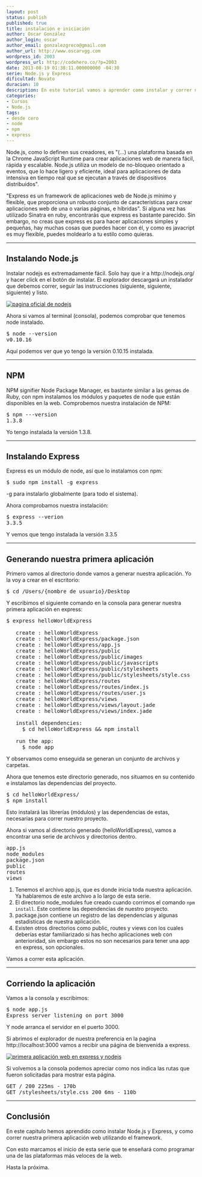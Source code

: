 ```yaml
---
layout: post
status: publish
published: true
title: instalación e iniciación
author: Oscar González
author_login: oscar
author_email: gonzalezgreco@gmail.com
author_url: http://www.oscarvgg.com
wordpress_id: 2003
wordpress_url: http://codehero.co/?p=2003
date: 2013-08-19 01:38:11.000000000 -04:30
serie: Node.js y Express
dificultad: Novato
duracion: 10
description: En este tutorial vamos a aprender como instalar y correr nuestra primera aplicación haciendo uso de Node.js y el framework Express.
categories:
- Cursos
- Node.js
tags:
- desde cero
- node
- npm
- express
---
```

<p>Node.js, como lo definen sus creadores, es "(…) una plataforma basada en la Chrome JavaScript Runtime para crear aplicaciones web de manera fácil, rápida y escalable. Node.js utiliza un modelo de no-bloqueo orientado a eventos, que lo hace ligero y eficiente, ideal para aplicaciones de data intensiva en tiempo real que se ejecutan a través de dispositivos distribuidos".</p>

<p>"Express es un framework de aplicaciones web de Node.js mínimo y flexible, que proporciona un robusto conjunto de características para crear aplicaciones web de una o varias páginas, e híbridas". Si alguna vez has utilizado Sinatra en ruby, encontrarás que express es bastante parecido. Sin embargo, no creas que express es para hacer aplicaciones simples y pequeñas, hay muchas cosas que puedes hacer con él, y como es javacript es muy flexible, puedes moldearlo a tu estilo como quieras.</p>

<hr />

<h2>Instalando Node.js</h2>

<p>Instalar nodejs es extremadamente fácil. Solo hay que ir a http://nodejs.org/ y hacer click en el botón de instalar. El explorador descargará un instalador que debemos correr, seguir las instrucciones (siguiente, siguiente, siguiente) y listo.</p>

<p><a href="http://codehero.co/oc-content/uploads/2013/08/pagina-oficial-de-nodejs.png"><img src="http://i.imgur.com/F0URz5c.png" alt="pagina oficial de nodejs" class="aligncenter size-full wp-image-2004" /></a></p>

<p>Ahora si vamos al terminal (consola), podemos comprobar que tenemos node instalado.</p>

<pre>$ node --version
v0.10.16
</pre>

<p>Aquí podemos ver que yo tengo la versión 0.10.15 instalada.</p>

<hr />

<h2>NPM</h2>

<p>NPM signifier Node Package Manager, es bastante similar a las gemas de Ruby, con npm instalamos los módulos y paquetes de node que están disponibles en la web. Comprobemos nuestra instalación de NPM:</p>

<pre>$ npm ---version
1.3.8
</pre>

<p>Yo tengo instalada la versión 1.3.8.</p>

<hr />

<h2>Instalando Express</h2>

<p>Express es un módulo de node, así que lo instalamos con npm:</p>

<pre>$ sudo npm install -g express
</pre>

<p>-g para instalarlo globalmente (para todo el sistema).</p>

<p>Ahora comprobamos nuestra instalación:</p>

<pre>$ express --verion
3.3.5
</pre>

<p>Y vemos que tengo instalada la versión 3.3.5</p>

<hr />

<h2>Generando nuestra primera aplicación</h2>

<p>Primero vamos al directorio donde vamos a generar nuestra aplicación. Yo la voy a crear en el escritorio:</p>

<pre>$ cd /Users/{nombre de usuario}/Desktop
</pre>

<p>Y escribimos el siguiente comando en la consola para generar nuestra primera aplicación en express:</p>

<pre>$ express helloWorldExpress

   create : helloWorldExpress
   create : helloWorldExpress/package.json
   create : helloWorldExpress/app.js
   create : helloWorldExpress/public
   create : helloWorldExpress/public/images
   create : helloWorldExpress/public/javascripts
   create : helloWorldExpress/public/stylesheets
   create : helloWorldExpress/public/stylesheets/style.css
   create : helloWorldExpress/routes
   create : helloWorldExpress/routes/index.js
   create : helloWorldExpress/routes/user.js
   create : helloWorldExpress/views
   create : helloWorldExpress/views/layout.jade
   create : helloWorldExpress/views/index.jade

   install dependencies:
     $ cd helloWorldExpress && npm install

   run the app:
     $ node app
</pre>

<p>Y observamos como enseguida se generan un conjunto de archivos y carpetas.</p>

<p>Ahora que tenemos este directorio generado, nos situamos en su contenido e instalamos las dependencias del proyecto.</p>

<pre>$ cd helloWorldExpress/
$ npm install
</pre>

<p>Esto instalará las librerías (módulos) y las dependencias de estas, necesarias para correr nuestro proyecto.</p>

<p>Ahora si vamos al directorio generado (helloWorldExpress), vamos a encontrar una serie de archivos y directorios dentro.</p>

<pre>app.js
node_modules
package.json
public
routes
views
</pre>

<ol>
<li>Tenemos el archivo app.js, que es donde inicia toda nuestra aplicación. Ya hablaremos de este archivo a lo largo de esta serie.</li>
<li>El directorio node_modules fue creado cuando corrimos el comando <code>npm install</code>. Este contiene las dependencias de nuestro proyecto.</li>
<li>package.json contiene un registro de las dependencias y algunas estadísticas de nuestra aplicación.</li>
<li>Existen otros directorios como public, routes y views con los cuales deberías estar familiarizado si has hecho aplicaciones web con anterioridad, sin embargo estos no son necesarios para tener una app en express, son opcionales.</li>
</ol>

<p>Vamos a correr esta aplicación.</p>

<hr />

<h2>Corriendo la aplicación</h2>

<p>Vamos a la consola y escribimos:</p>

<pre>$ node app.js
Express server listening on port 3000
</pre>

<p>Y node arranca el servidor en el puerto 3000.</p>

<p>Si abrimos el explorador de nuestra preferencia en la pagina http://localhost:3000 vamos a recibir una página de bienvenida a express.</p>

<p><a href="http://codehero.co/oc-content/uploads/2013/08/primera-aplicación-web-en-express-y-nodejs.png"><img src="http://i.imgur.com/tMwMf0z.png" alt="primera aplicación web en express y nodejs" class="aligncenter size-full wp-image-2005" /></a></p>

<p>Si volvemos a la consola podemos apreciar como nos indica las rutas que fueron solicitadas para mostrar esta página.</p>

<pre>GET / 200 225ms - 170b
GET /stylesheets/style.css 200 6ms - 110b
</pre>

<hr />

<h2>Conclusión</h2>

<p>En este capitulo hemos aprendido como instalar Node.js y Express, y como correr nuestra primera aplicación web utilizando el framework.</p>

<p>Con esto marcamos el inicio de esta serie que te enseñará como programar una de las plataformas más veloces de la web.</p>

<p>Hasta la próxima.</p>
